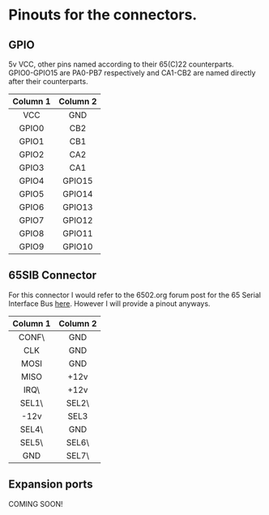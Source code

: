 # Pinouts for the connectors.

## GPIO

5v VCC, other pins named according to their 65(C)22 counterparts.  
GPIO0-GPIO15 are PA0-PB7 respectively and CA1-CB2 are named directly after their counterparts.

| Column 1 | Column 2 |
| :---: | :---: |
| VCC | GND |
| GPIO0 | CB2 |
| GPIO1 | CB1 |
| GPIO2 | CA2 |
| GPIO3 | CA1 |
| GPIO4 | GPIO15 |
| GPIO5 | GPIO14 |
| GPIO6 | GPIO13 |
| GPIO7 | GPIO12 |
| GPIO8 | GPIO11 |
| GPIO9 | GPIO10 |

## 65SIB Connector

For this connector I would refer to the 6502.org forum post for the 65 Serial Interface Bus [here](http://forum.6502.org/viewtopic.php?p=10957#p10957). However I will provide a pinout anyways.

| Column 1 | Column 2 |
| :---: | :---: |
| CONF\ | GND |
| CLK | GND |
| MOSI | GND |
| MISO | +12v |
| IRQ\ | +12v |
| SEL1\ | SEL2\ |
| -12v | SEL3 |
| SEL4\ | GND |
| SEL5\ | SEL6\ |
| GND | SEL7\ |

## Expansion ports

COMING SOON!
